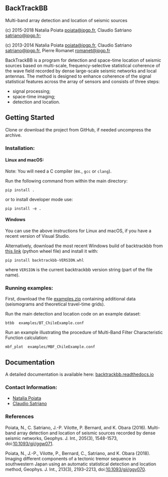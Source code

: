 ## BackTrackBB
Multi-band array detection and location of seismic sources

(c) 2015-2018  Natalia Poiata <poiata@ipgp.fr>, Claudio Satriano <satriano@ipgp.fr>;

(c) 2013-2014  Natalia Poiata <poiata@ipgp.fr>, Claudio Satriano <satriano@ipgp.fr>, Pierre Romanet <romanet@ipgp.fr>

BackTrackBB is a program for detection and space-time location of seismic sources
based on multi-scale, frequency-selective statistical coherence of the wave field
recorded by dense large-scale seismic networks and local antennas.
The method is designed to enhance coherence of the signal statistical features
across the array of sensors and consists of three steps:
  * signal processing;
  * space-time imaging;
  * detection and location.



## Getting Started

Clone or download the project from GitHub, if needed uncompress the archive.

### Installation:

#### Linux and macOS:
Note: You will need a C compiler (ex., `gcc` or `clang`).

Run the following command from within the main directory:

    pip install .

or to install developer mode use:

    pip install -e .

#### Windows
You can use the above instructions for Linux and macOS, if you have a recent version of Visual Studio.

Alternatively, download the most recent Windows build of backtrackbb from
[this link](https://www.dropbox.com/s/borfq99yajyi1ii/backtrackbb-0.0.0_gea9d-cp36-cp36m-win_amd64.whl?dl=1)
(python wheel file) and install it with:

    pip install backtrackbb-VERSION.whl
    
where `VERSION` is the current backtrackbb version string (part of the file name).

### Running examples:
First, download the file [examples.zip](https://www.dropbox.com/s/emlz4lbd6dpu9a9/examples.zip?dl=1) containing additional data (seismograms and theoretical travel-time grids).


Run the main detection and location code on an example dataset:

    btbb  examples/BT_ChileExample.conf

Run an example illustrating the procedure of Multi-Band Filter Characteristic Function calculation:

    mbf_plot  examples/MBF_ChileExample.conf


## Documentation

A detailed documentation is available here: [backtrackbb.readthedocs.io](http://backtrackbb.readthedocs.io/en/latest/)


### Contact Information:
  * [Natalia Poiata](mailto:poiata@ipgp.fr)
  * [Claudio Satriano](mailto:satriano@ipgp.fr)


### References
Poiata, N., C. Satriano, J.-P. Vilotte, P. Bernard, and K. Obara (2016). Multi-band array detection and location of seismic sources recorded by dense seismic networks, Geophys. J. Int., 205(3), 1548-1573, doi:[10.1093/gji/ggw071](https://doi.org/10.1093/gji/ggw071).


Poiata, N., J.-P., Vilotte, P., Bernard, C., Satriano, and K. Obara (2018). Imaging different components of a tectonic tremor sequence in southwestern Japan using an automatic statistical detection and location method, Geophys. J. Int., 213(3), 2193–2213, doi:[10.1093/gji/ggy070](https://doi.org/10.1093/gji/ggy070).
